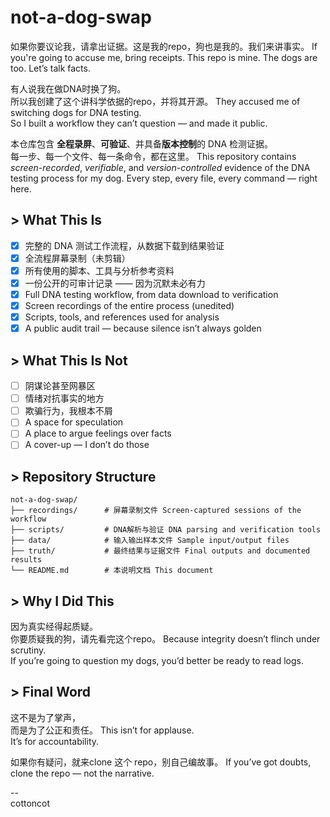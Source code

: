 # not-a-dog-swap
如果你要议论我，请拿出证据。这是我的repo，狗也是我的。我们来讲事实。
If you're going to accuse me, bring receipts. This repo is mine. The dogs are too. Let’s talk facts.

有人说我在做DNA时换了狗。  
所以我创建了这个讲科学依据的repo，并将其开源。
They accused me of switching dogs for DNA testing.  
So I built a workflow they can’t question — and made it public.

本仓库包含 **全程录屏**、**可验证**、并具备**版本控制**的 DNA 检测证据。  
每一步、每一个文件、每一条命令，都在这里。
This repository contains *screen-recorded*, *verifiable*, and *version-controlled* evidence of the DNA testing process for my dog. Every step, every file, every command — right here.

## > What This Is

- [x] 完整的 DNA 测试工作流程，从数据下载到结果验证  
- [x] 全流程屏幕录制（未剪辑）  
- [x] 所有使用的脚本、工具与分析参考资料  
- [x] 一份公开的可审计记录 —— 因为沉默未必有力
- [x] Full DNA testing workflow, from data download to verification  
- [x] Screen recordings of the entire process (unedited)  
- [x] Scripts, tools, and references used for analysis  
- [x] A public audit trail — because silence isn’t always golden

## > What This Is Not

- [ ] 阴谋论甚至网暴区  
- [ ] 情绪对抗事实的地方  
- [ ] 欺骗行为，我根本不屑
- [ ] A space for speculation  
- [ ] A place to argue feelings over facts  
- [ ] A cover-up — I don’t do those

## > Repository Structure
```
not-a-dog-swap/
├── recordings/      # 屏幕录制文件 Screen-captured sessions of the workflow
├── scripts/         # DNA解析与验证 DNA parsing and verification tools
├── data/            # 输入输出样本文件 Sample input/output files
├── truth/           # 最终结果与证据文件 Final outputs and documented results
└── README.md        # 本说明文档 This document
```

## > Why I Did This

因为真实经得起质疑。  
你要质疑我的狗，请先看完这个repo。
Because integrity doesn’t flinch under scrutiny.  
If you’re going to question my dogs, you’d better be ready to read logs.

## > Final Word

这不是为了掌声，  
而是为了公正和责任。
This isn’t for applause.  
It’s for accountability.

如果你有疑问，就来clone 这个 repo，别自己编故事。
If you’ve got doubts, clone the repo — not the narrative.

--  
cottoncot


